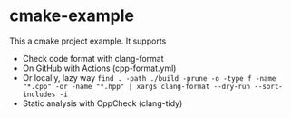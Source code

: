 # cmake-example

This a cmake project example. It supports

- Check code format with clang-format
- On GitHub with Actions (cpp-format.yml)
- Or locally, lazy way `find . -path ./build -prune -o -type f -name "*.cpp" -or -name "*.hpp" | xargs clang-format --dry-run --sort-includes -i`
- Static analysis with CppCheck (clang-tidy)
